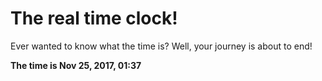 # The real time clock!

Ever wanted to know what the time is? Well, your journey is about to end!

**The time is Nov 25, 2017, 01:37**